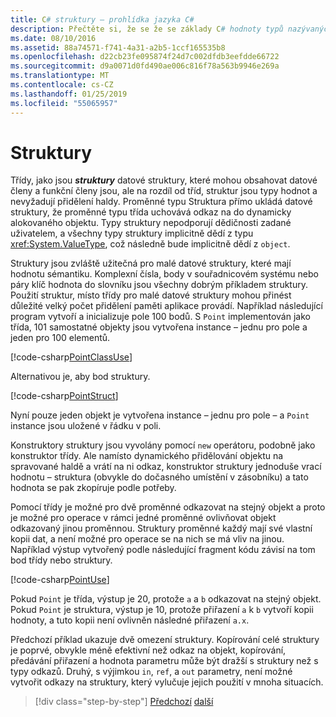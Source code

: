 ```yaml
---
title: C# struktury – prohlídka jazyka C#
description: Přečtěte si, že se že se základy C# hodnoty typů nazývaných struktury
ms.date: 08/10/2016
ms.assetid: 88a74571-f741-4a31-a2b5-1ccf165535b8
ms.openlocfilehash: d22cb23fe095874f24d7c002dfdb3eefdde66722
ms.sourcegitcommit: d9a0071d0fd490ae006c816f78a563b9946e269a
ms.translationtype: MT
ms.contentlocale: cs-CZ
ms.lasthandoff: 01/25/2019
ms.locfileid: "55065957"
---
```

# <a name="structs"></a>Struktury

Třídy, jako jsou ***struktury*** datové struktury, které mohou obsahovat datové členy a funkční členy jsou, ale na rozdíl od tříd, struktur jsou typy hodnot a nevyžadují přidělení haldy. Proměnné typu Struktura přímo ukládá datové struktury, že proměnné typu třída uchovává odkaz na do dynamicky alokovaného objektu. Typy struktury nepodporují dědičnosti zadané uživatelem, a všechny typy struktury implicitně dědí z typu <xref:System.ValueType>, což následně bude implicitně dědí z `object`.

Struktury jsou zvláště užitečná pro malé datové struktury, které mají hodnotu sémantiku. Komplexní čísla, body v souřadnicovém systému nebo páry klíč hodnota do slovníku jsou všechny dobrým příkladem struktury. Použití struktur, místo třídy pro malé datové struktury mohou přinést důležité velký počet přidělení paměti aplikace provádí. Například následující program vytvoří a inicializuje pole 100 bodů. S `Point` implementován jako třída, 101 samostatné objekty jsou vytvořena instance – jednu pro pole a jeden pro 100 elementů.

[!code-csharp[PointClassUse](../../../samples/snippets/csharp/tour/structs/Program.cs#L5-L13)]

Alternativou je, aby bod struktury.

[!code-csharp[PointStruct](../../../samples/snippets/csharp/tour/structs/Point.cs#L3-L11)]

Nyní pouze jeden objekt je vytvořena instance – jednu pro pole – a `Point` instance jsou uložené v řádku v poli.

Konstruktory struktury jsou vyvolány pomocí `new` operátoru, podobně jako konstruktor třídy. Ale namísto dynamického přidělování objektu na spravované haldě a vrátí na ni odkaz, konstruktor struktury jednoduše vrací hodnotu – struktura (obvykle do dočasného umístění v zásobníku) a tato hodnota se pak zkopíruje podle potřeby.

Pomocí třídy je možné pro dvě proměnné odkazovat na stejný objekt a proto je možné pro operace v rámci jedné proměnné ovlivňovat objekt odkazovaný jinou proměnnou. Struktury proměnné každý mají své vlastní kopii dat, a není možné pro operace se na nich se má vliv na jinou. Například výstup vytvořený podle následující fragment kódu závisí na tom bod třídy nebo struktury.

[!code-csharp[PointUse](../../../samples/snippets/csharp/tour/structs/Program.cs#L19-L22)]

Pokud `Point` je třída, výstup je 20, protože `a` a `b` odkazovat na stejný objekt. Pokud `Point` je struktura, výstup je 10, protože přiřazení `a` k `b` vytvoří kopii hodnoty, a tuto kopii není ovlivněn následné přiřazení `a.x`.

Předchozí příklad ukazuje dvě omezení struktury. Kopírování celé struktury je poprvé, obvykle méně efektivní než odkaz na objekt, kopírování, předávání přiřazení a hodnota parametru může být dražší s struktury než s typy odkazů. Druhý, s výjimkou `in`, `ref`, a `out` parametry, není možné vytvořit odkazy na struktury, který vylučuje jejich použití v mnoha situacích.

>[!div class="step-by-step"]
>[Předchozí](classes-and-objects.md)
>[další](arrays.md)
